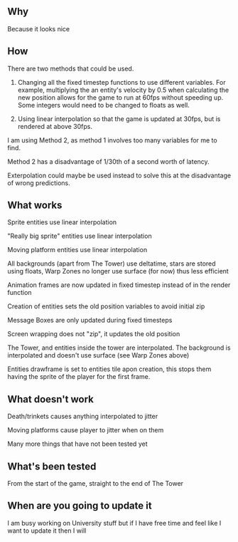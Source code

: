 Why
-
Because it looks nice

How
-
There are two methods that could be used.


1) Changing all the fixed timestep functions to use different variables. For example, multiplying the an entity's velocity by 0.5 when calculating the new position allows for the game to run at 60fps without speeding up. Some integers would need to be changed to floats as well.

2) Using linear interpolation so that the game is updated at 30fps, but is rendered at above 30fps.

I am using Method 2, as method 1 involves too many variables for me to find.

Method 2 has a disadvantage of 1/30th of a second worth of latency.

Exterpolation could maybe be used instead to solve this at the disadvantage of wrong predictions.

What works
-
Sprite entities use linear interpolation

"Really big sprite" entities use linear interpolation

Moving platform entities use linear interpolation

All backgrounds (apart from The Tower) use deltatime, stars are stored using floats, Warp Zones no longer use surface (for now) thus less efficient

Animation frames are now updated in fixed timestep instead of in the render function

Creation of entities sets the old position variables to avoid initial zip

Message Boxes are only updated during fixed timesteps

Screen wrapping does not "zip", it updates the old position

The Tower, and entities inside the tower are interpolated. The background is interpolated and doesn't use surface (see Warp Zones above)

Entities drawframe is set to entities tile apon creation, this stops them having the sprite of the player for the first frame.

What doesn't work
-
Death/trinkets causes anything interpolated to jitter

Moving platforms cause player to jitter when on them

Many more things that have not been tested yet

What's been tested
-
From the start of the game, straight to the end of The Tower

When are you going to update it
-
I am busy working on University stuff but if I have free time and feel like I want to update it then I will
